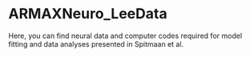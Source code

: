 # ARMAXNeuro_LeeData
Here, you can find neural data and computer codes required for model fitting and data analyses presented in Spitmaan et al. 
